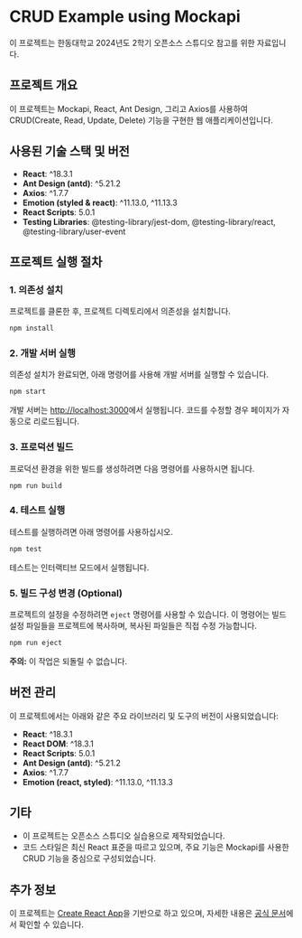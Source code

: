 # CRUD Example using Mockapi

이 프로젝트는 한동대학교 2024년도 2학기 오픈소스 스튜디오 참고를 위한 자료입니다.

## 프로젝트 개요

이 프로젝트는 Mockapi, React, Ant Design, 그리고 Axios를 사용하여 CRUD(Create, Read, Update, Delete) 기능을 구현한 웹 애플리케이션입니다.

## 사용된 기술 스택 및 버전

- **React**: ^18.3.1
- **Ant Design (antd)**: ^5.21.2
- **Axios**: ^1.7.7
- **Emotion (styled & react)**: ^11.13.0, ^11.13.3
- **React Scripts**: 5.0.1
- **Testing Libraries**: @testing-library/jest-dom, @testing-library/react, @testing-library/user-event

## 프로젝트 실행 절차

### 1. 의존성 설치

프로젝트를 클론한 후, 프로젝트 디렉토리에서 의존성을 설치합니다.

```bash
npm install
```

### 2. 개발 서버 실행

의존성 설치가 완료되면, 아래 명령어를 사용해 개발 서버를 실행할 수 있습니다.

```bash
npm start
```

개발 서버는 [http://localhost:3000](http://localhost:3000)에서 실행됩니다. 코드를 수정할 경우 페이지가 자동으로 리로드됩니다.

### 3. 프로덕션 빌드

프로덕션 환경을 위한 빌드를 생성하려면 다음 명령어를 사용하시면 됩니다.

```bash
npm run build
```

### 4. 테스트 실행

테스트를 실행하려면 아래 명령어를 사용하십시오.

```bash
npm test
```

테스트는 인터랙티브 모드에서 실행됩니다.

### 5. 빌드 구성 변경 (Optional)

프로젝트의 설정을 수정하려면 `eject` 명령어를 사용할 수 있습니다. 이 명령어는 빌드 설정 파일들을 프로젝트에 복사하며, 복사된 파일들은 직접 수정 가능합니다.

```bash
npm run eject
```

**주의:** 이 작업은 되돌릴 수 없습니다.

## 버전 관리

이 프로젝트에서는 아래와 같은 주요 라이브러리 및 도구의 버전이 사용되었습니다:

- **React**: ^18.3.1
- **React DOM**: ^18.3.1
- **React Scripts**: 5.0.1
- **Ant Design (antd)**: ^5.21.2
- **Axios**: ^1.7.7
- **Emotion (react, styled)**: ^11.13.0, ^11.13.3

## 기타

- 이 프로젝트는 오픈소스 스튜디오 실습용으로 제작되었습니다.
- 코드 스타일은 최신 React 표준을 따르고 있으며, 주요 기능은 Mockapi를 사용한 CRUD 기능을 중심으로 구성되었습니다.

## 추가 정보

이 프로젝트는 [Create React App](https://github.com/facebook/create-react-app)을 기반으로 하고 있으며, 자세한 내용은 [공식 문서](https://facebook.github.io/create-react-app/docs/getting-started)에서 확인할 수 있습니다.
